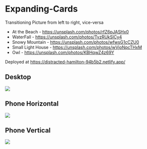# Expanding-Cards
Transitioning Picture from left to right, vice-versa

* At the Beach - https://unsplash.com/photos/rfZ6pJASHx0
* WaterFall - https://unsplash.com/photos/TvzRUkSlCy4
* Snowy Mountain - https://unsplash.com/photos/wfwsG1cCZU0
* Small Light House - https://unsplash.com/photos/wVjoNpcTHxM
* Owl - https://unsplash.com/photos/KBHqwZ4z69Y

Deployed at 
https://distracted-hamilton-94b5b2.netlify.app/


## Desktop
![](https://media.giphy.com/media/mkDgwshjX0pp3aebqv/giphy.gif)


## Phone Horizontal
![](https://media.giphy.com/media/fghITPKdcPmY3xOwTU/giphy.gif)

## Phone Vertical
![](https://media.giphy.com/media/ZGlaTXSi6rmKprp9Rm/giphy.gif)
